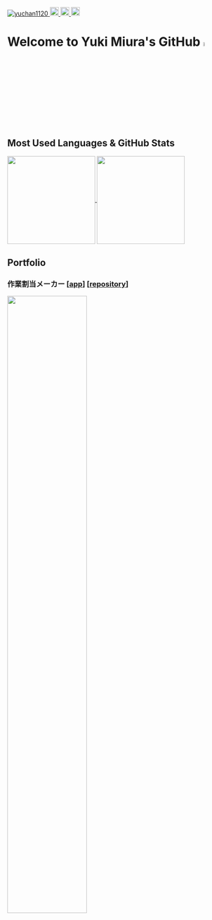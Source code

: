 <!--
**yuchan1120/yuchan1120** is a ✨ _special_ ✨ repository because its `README.md` (this file) appears on your GitHub profile.

Here are some ideas to get you started:

### Hi there 👋

- 🔭 I’m currently working on ...
- 🌱 I’m currently learning ...
- 👯 I’m looking to collaborate on ...
- 🤔 I’m looking for help with ...
- 💬 Ask me about ...
- 📫 How to reach me: ...
- 😄 Pronouns: ...
- ⚡ Fun fact: ...
-->

<p align="left">
  <a href="https://github.com/yuchan1120/yuchan1120/">
    <img src="https://komarev.com/ghpvc/?username=yuchan1120" alt="yuchan1120" />
  </a>
  <a href="https://github.com/yuchan1120">
    <img height="20" src="https://img.shields.io/github/followers/yuchan1120?label=follow&logo=github&style=flat" />
  </a>
  <a href="http://qiita.com/Myuuki">
    <img height="20" src="https://qiita-badge.apiapi.app/s/Myuuki/posts.svg" />
  </a>
  <a href="http://qiita.com/Myuuki">
    <img height="20" src="https://qiita-badge.apiapi.app/s/Myuuki/contributions.svg" />
  </a>
</p>

# Welcome to Yuki Miura's GitHub <img width="4.8%" src = "https://raw.githubusercontent.com/MartinHeinz/MartinHeinz/master/wave.gif">

## Most Used Languages & GitHub Stats
<a href="https://github.com/anuraghazra/github-readme-stats">
  <img height="200" align="center" src="https://github-readme-stats.vercel.app/api/top-langs/?username=yuchan1120&count_private=true" />
</a>
<a href="https://github.com/anuraghazra/github-readme-stats">
  <img height="200" align="center" src="https://github-readme-stats.vercel.app/api?username=yuchan1120&show_icons=true&count_private=true" />
</a>

## Portfolio
### 作業割当メーカー [[app](https://sagyouwariate-maker.herokuapp.com/)] [[repository](https://github.com/yuchan1120/sagyouwariate_maker)]
<img width="60%" src="https://user-images.githubusercontent.com/95864276/185735792-0391ea38-5469-4586-a3a9-0ab9518fd178.gif">

